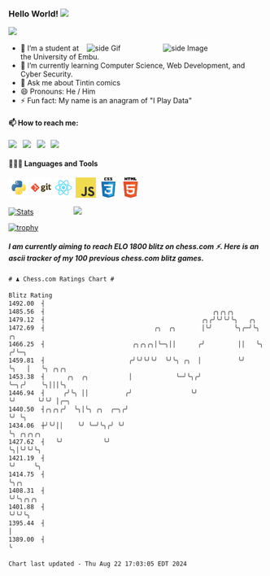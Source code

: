   ### Hello World!  <img src="https://github.com/sciencepal/sciencepal/blob/master/assets/Hi.gif" width="29px">
  ![](https://komarev.com/ghpvc/?username=sciencepal&label=Profile%20Visits&color=blue&style=for-the-badge)
  
<img src="https://github.com/sciencepal/sciencepal/blob/master/assets/life_balance.gif" alt="side Image" align="right" width="200" height="auto" />
<a href="https://ko-fi.com/sciencepal"> <img src="https://media3.giphy.com/media/ZEB6yFbLnhyQf7g3hn/giphy.gif" alt="side Gif" align="right" width="150" height="auto"/> </a>
  
  - 🔭 I’m a student at the University of Embu.
  - 🌱 I’m currently learning Computer Science, Web Development, and Cyber Security.
  - 💬 Ask me about Tintin comics
  - 😄 Pronouns: He / Him
  - ⚡ Fun fact: My name is an anagram of "I Play Data"
  
  #### 📫 How to reach me:
  
[<img src="https://img.icons8.com/color/48/000000/twitter.png" width="3.5%"/>](https://x.com/Shon_havertz)  &nbsp; [<img src="https://img.icons8.com/color/48/000000/linkedin.png" width="3.5%"/>](https://www.linkedin.com/in/wiltord-ichingwa)  &nbsp; [<img src="https://img.icons8.com/fluent/48/000000/facebook-new.png" width="3.5%"/>](https://www.facebook.com/Willy.havertz)  &nbsp; [<img src="https://img.icons8.com/fluent/48/000000/instagram-new.png" width="3.5%"/>](https://www.instagram.com/willy_havertz/)
  
  #### 👨🏻‍💻 Languages and Tools <br />
  <code><img height="40" src="https://raw.githubusercontent.com/github/explore/80688e429a7d4ef2fca1e82350fe8e3517d3494d/topics/python/python.png"></code>
  <code><img height="40" src="https://raw.githubusercontent.com/github/explore/80688e429a7d4ef2fca1e82350fe8e3517d3494d/topics/git/git.png"></code>
  <code><img height="40" src="https://raw.githubusercontent.com/github/explore/80688e429a7d4ef2fca1e82350fe8e3517d3494d/topics/react/react.png"></code>
  <code><img height="40" src="https://raw.githubusercontent.com/github/explore/80688e429a7d4ef2fca1e82350fe8e3517d3494d/topics/javascript/javascript.png"></code>
  <code><img height="40" src="https://raw.githubusercontent.com/github/explore/80688e429a7d4ef2fca1e82350fe8e3517d3494d/topics/css/css.png"></code>
  <code><img height="40" src="https://raw.githubusercontent.com/github/explore/80688e429a7d4ef2fca1e82350fe8e3517d3494d/topics/html/html.png"></code>
  
  [![Stats](https://github-readme-stats.vercel.app/api?username=willy-havertz&show_icons=true&theme=radical)](https://github-readme-stats.vercel.app/api?username=willy-havertz&show_icons=true&theme=radical)&nbsp; &nbsp; &nbsp; &nbsp; &nbsp; &nbsp; &nbsp; &nbsp; &nbsp; &nbsp; <img src="https://github.com/sciencepal/sciencepal/blob/master/assets/saved.gif" width="195">
  
  [![trophy](https://github-profile-trophy.vercel.app/?username=willy-havertz&theme=juicyfresh&no-frame=true&row=1&&margin-w=20&no-bg=true)](https://github-profile-trophy.vercel.app/?username=willy-havertz&theme=juicyfresh&no-frame=true&row=1&&margin-w=20&no-bg=true)
  
  ##### I am currently aiming to reach ELO 1800 blitz on chess.com ⚡. Here is an ascii tracker of my 100 previous chess.com blitz games.

  ```
  # ♟︎ Chess.com Ratings Chart #
  
  Blitz Rating
 1492.00  ┤
 1485.56  ┤                                              ╭╮╭╮╭╮
 1479.12  ┤                                           ╭╮╭╯╰╯╰╯╰╮   ╭╮
 1472.69  ┤                              ╭╮  ╭╮       │╰╯      ╰╮╭─╯╰╮      ╭╮
 1466.25  ┤                        ╭╮╭╮╭╮│╰─╮││      ╭╯         ││   ╰╮    ╭╯╰─╮
 1459.81  ┤                       ╭╯╰╯╰╯╰╯  ╰╯╰╮ ╭╮  │          ╰╯    ╰╮   │   ╰╮ ╭╮╭╮
 1453.38  ┤      ╭╮  ╭╮           │            ╰─╯╰╮╭╯                 ╰─╮╭╯    ╰╮│││╰╮
 1446.94  ┤     ╭╯╰╮ ││          ╭╯                ╰╯                    ╰╯      ╰╯╰╯ │╭─╮
 1440.50  ┤╭╮╭╮╭╯  ╰╮│╰╮ ╭╮  ╭─╮╭╯                                                    ╰╯ ╰╮
 1434.06  ┼╯╰╯││    ╰╯ ╰─╯╰╮╭╯ ╰╯                                                         ╰╮ ╭╮╭╮╭╮
 1427.62  ┤   ╰╯           ╰╯                                                              ╰╮│╰╯╰╯╰╮
 1421.19  ┤                                                                                 ╰╯     ╰╮
 1414.75  ┤                                                                                         ╰╮╭╮
 1408.31  ┤                                                                                          ╰╯╰╮╭╮╭╮
 1401.88  ┤                                                                                             ╰╯╰╯╰╮
 1395.44  ┤                                                                                                  │
 1389.00  ┤                                                                                                  ╰

Chart last updated - Thu Aug 22 17:03:05 EDT 2024  
  ```
  
